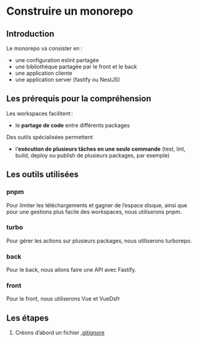 # Construire un monorepo

## Introduction

Le monorepo va consister en :

- une configuration eslint partagée
- une bibliothèque partagée par le front et le back
- une application cliente
- une application server (fastify ou NestJS)

## Les prérequis pour la compréhension

Les workspaces facilitent :

- le **partage de code** entre différents packages

Des outils spécialisées permettent

- l’**exécution de plusieurs tâches en une seule commande** (test, lint, build, deploy ou publish de plusieurs packages, par exemple)

## Les outils utilisées

### pnpm

Pour limiter les téléchargements et gagner de l’espace disque, ainsi que pour une gestions plus facile des workspaces, nous utiliserons pnpm.

### turbo

Pour gérer les actions sur plusieurs packages, nous utiliserons turborepo.

### back

Pour le back, nous allons faire une API avec Fastify.

### front

Pour le front, nous utiliserons Vue et VueDsfr

## Les étapes

1. Créons d’abord un fichier [.gitignore](./docs/gitignore.md)
